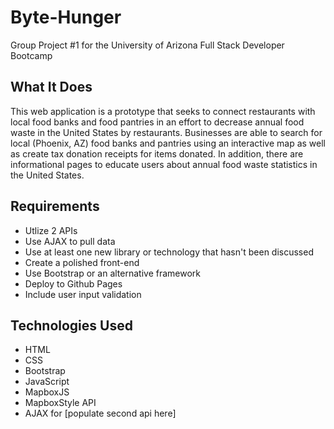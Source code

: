 # Byte-Hunger
Group Project #1 for the University of Arizona Full Stack Developer Bootcamp

## What It Does
This web application is a prototype that seeks to connect restaurants with local food banks and food pantries in an effort to decrease annual food waste in the United States by restaurants.  Businesses are able to search for local (Phoenix, AZ) food banks and pantries using an interactive map as well as create tax donation receipts for items donated.  In addition, there are informational pages to educate users about annual food waste statistics in the United States.

## Requirements
- Utlize 2 APIs
- Use AJAX to pull data
- Use at least one new library or technology that hasn't been discussed 
- Create a polished front-end
- Use Bootstrap or an alternative framework
- Deploy to Github Pages
- Include user input validation

## Technologies Used
- HTML
- CSS 
- Bootstrap
- JavaScript 
- MapboxJS
- MapboxStyle API
- AJAX for [populate second api here]

